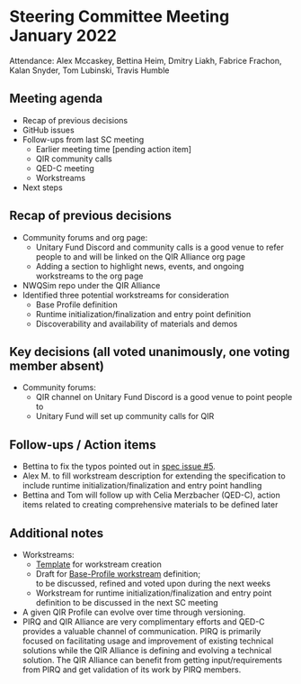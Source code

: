 # Steering Committee Meeting January 2022

Attendance: Alex Mccaskey, Bettina Heim, Dmitry Liakh, Fabrice Frachon, Kalan
Snyder, Tom Lubinski, Travis Humble

## Meeting agenda

- Recap of previous decisions
- GitHub issues
- Follow-ups from last SC meeting
  - Earlier meeting time [pending action item]
  - QIR community calls
  - QED-C meeting
  - Workstreams
- Next steps

## Recap of previous decisions

- Community forums and org page:
  - Unitary Fund Discord and community calls is a good venue to refer people to
    and will be linked on the QIR Alliance org page
  - Adding a section to highlight news, events, and ongoing workstreams to the
    org page
- NWQSim repo under the QIR Alliance
- Identified three potential workstreams for consideration
  - Base Profile definition
  - Runtime initialization/finalization and entry point definition
  - Discoverability and availability of materials and demos

## Key decisions (all voted unanimously, one voting member absent)

- Community forums:
  - QIR channel on Unitary Fund Discord is a good venue to point people to
  - Unitary Fund will set up community calls for QIR

## Follow-ups / Action items

- Bettina to fix the typos pointed out in [spec issue
  #5](https://github.com/qir-alliance/qir-spec/issues/5).
- Alex M. to fill workstream description for extending the specification to
  include runtime initialization/finalization and entry point handling
- Bettina and Tom will follow up with Celia Merzbacher (QED-C), action items
  related to creating comprehensive materials to be defined later

## Additional notes

- Workstreams:
  - [Template](../workstreams/Workstream_Creation_Template.md) for workstream
    creation
  - Draft for [Base-Profile workstream]() definition; <br/>
    to be discussed, refined and voted upon during the next weeks
  - Workstream for runtime initialization/finalization and entry point
    definition to be discussed in the next SC meeting
- A given QIR Profile can evolve over time through versioning.
- PIRQ and QIR Alliance are very complimentary efforts and QED-C provides a
  valuable channel of communication. PIRQ is primarily focused on facilitating
  usage and improvement of existing technical solutions while the QIR Alliance
  is defining and evolving a technical solution. The QIR Alliance can benefit
  from getting input/requirements from PIRQ and get validation of its work by
  PIRQ members.


